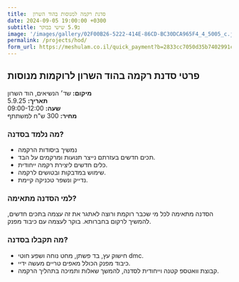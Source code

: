 ```yaml
---
title:  סדנת רקמה למנוסות בהוד השרון
date: 2024-09-05 19:00:00 +0300
subtitle: ב5.9 שישי בבוקר
image: '/images/gallery/02F00B26-5222-414E-86CD-BC30DCA965F4_4_5005_c.jpeg'
permalink: /projects/hod/
form_url: https://meshulam.co.il/quick_payment?b=2833cc7050d35b7402991cf22bff1b17
---
```


## פרטי סדנת רקמה בהוד השרון לרוקמות מנוסות

**מיקום:** שד׳ הנשיאים, הוד השרון  
**תאריך:** 5.9.25  
**שעה:** 09:00-12:00  
**מחיר:** 300 ש"ח למשתתף  

### מה נלמד בסדנה?

- נמשיך ביסודות הרקמה
- תכים חדשים בעזרתם נייצר תנועות ומרקמים על הבד.
- כלים חדשים ליצירת רקמה ייחודית.
- שימוש במדבקות ובטושים לרקמה.
- נדייק ונשפר טכניקה קיימת.

### למי הסדנה מתאימה?

הסדנה מתאימה לכל מי שכבר רוקמת ורוצה לאתגר את זה עצמה בתכים חדשים, להמשיך לרקום בחברותא. בוקר לעצמה עם כיבוד מפנק.

### מה תקבלו בסדנה?

- חישוק עץ, בד פשתן, מחט נוחה ושפע חוטי dmc.
- כיבוד מפנק הכולל מאפים טריים מעשה ידיי.
- קבוצת וואטספ קטנה וייחודית לסדנה, להמשך שאלות ותמיכה בתהליך הרקמה.

